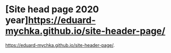 # [Site head page 2020 year]https://eduard-mychka.github.io/site-header-page/
https://eduard-mychka.github.io/site-header-page/.

